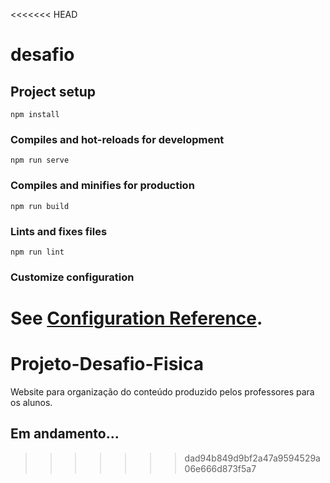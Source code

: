 <<<<<<< HEAD
# desafio

## Project setup
```
npm install
```

### Compiles and hot-reloads for development
```
npm run serve
```

### Compiles and minifies for production
```
npm run build
```

### Lints and fixes files
```
npm run lint
```

### Customize configuration
See [Configuration Reference](https://cli.vuejs.org/config/).
=======
# Projeto-Desafio-Fisica
 Website para organização do conteúdo produzido pelos professores para os alunos.

 ## Em andamento...
>>>>>>> dad94b849d9bf2a47a9594529a06e666d873f5a7
